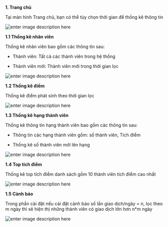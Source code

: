 **1. Trang chủ**

Tại màn hình Trang chủ, bạn có thể tùy chọn thời gian để thống kê thông tin

![enter image description here](https://static8.muarecdn.com/original/muare/images/2020/05/20/5604710_screenshot-43.png)

**1.1 Thống kê nhân viên**

Thống kê nhân viên bao gồm các thông tin sau:

 - Thành viên: Tất cả các thành viên trong hệ thống

 - Thành viên mới: Thành viên mới trong thời gian lọc
 
 ![enter image description here](https://static8.muarecdn.com/original/muare/images/2020/05/20/5604734_screenshot-44.png)
 
**1.2 Thống kê điểm**

Thống kê điểm phát sinh  theo thời gian lọc

![enter image description here](https://static8.muarecdn.com/original/muare/images/2020/05/20/5604755_screenshot-45.png)

**1.3 Thống kê hạng thành viên**

Thống kê thông tin hạng thành viên bao gồm các thông tin sau:

 - Thông tin các hạng thành viên gồm: số thành viên, Tích điểm
 
 - Thống kê số thành viên mới lên hạng

 
![enter image description here](https://static8.muarecdn.com/original/muare/images/2020/05/20/5604782_screenshot-46.png)

**1.4 Top tích điểm**

Thống kê top tích điểm danh sách gồm 10 thành viên tích điểm cao nhất

 ![enter image description here](https://static8.muarecdn.com/original/muare/images/2020/05/20/5604820_screenshot-47.png)

**1.5 Cảnh báo**

Trong phần cài đặt nếu cài đặt cảnh báo số lần giao dịch/ngày = n, lọc theo m ngày thì sẽ hiện thị những thành viên có giao dịch lớn hơn n*m ngày

![enter image description here](https://static8.muarecdn.com/original/muare/images/2020/05/20/5604838_screenshot-48.png)